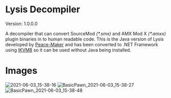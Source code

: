 # Lysis Decompiler
Version: 1.0.0.0

A decompiler that can convert SourceMod *(\*.smx)* and AMX Mod X *(\*.amxx)* plugin binaries in to human readable code.
This is the Java version of Lysis developed by  [Peace-Maker](https://github.com/peace-maker/lysis-java) and has been converted to .NET Framework using [IKVM8](https://github.com/windward-studios/ikvm8) so it can be used without Java being installed.

# Images
![2021-06-03_15-38-16](https://user-images.githubusercontent.com/22834512/120654403-f4b10800-c481-11eb-8b34-371de18addea.png)
![BasicPawn_2021-06-03_15-38-27](https://user-images.githubusercontent.com/22834512/120654445-fc70ac80-c481-11eb-974b-d85369f57e9e.png)
![BasicPawn_2021-06-03_15-38-48](https://user-images.githubusercontent.com/22834512/120654448-fda1d980-c481-11eb-93c3-6ec641353f9d.png)
